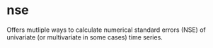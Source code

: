 # nse
Offers mutliple ways to calculate numerical standard errors (NSE) of     univariate (or multivariate in some cases) time series.

